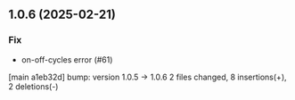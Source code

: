 ## 1.0.6 (2025-02-21)

### Fix

- on-off-cycles error (#61)

[main a1eb32d] bump: version 1.0.5 → 1.0.6
 2 files changed, 8 insertions(+), 2 deletions(-)

